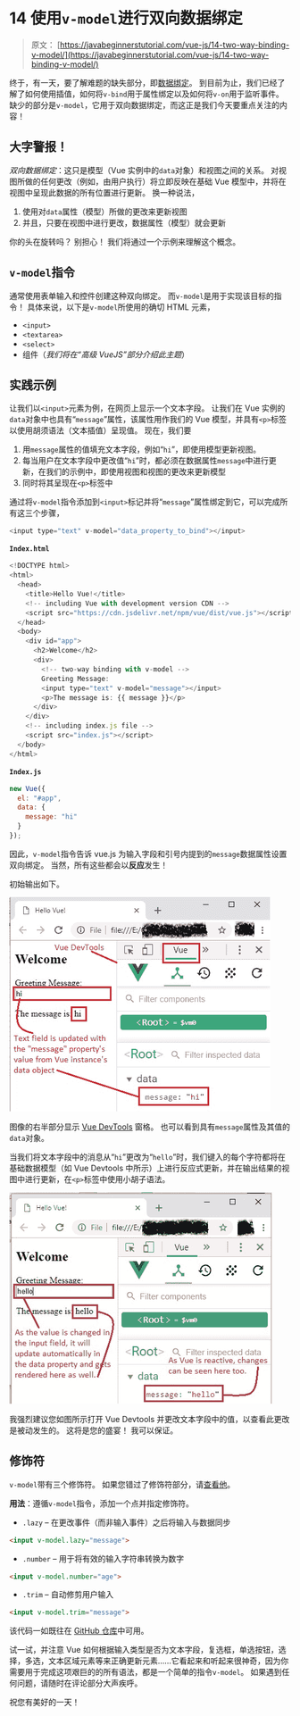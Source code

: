 # 14 使用`v-model`进行双向数据绑定

> 原文： [https://javabeginnerstutorial.com/vue-js/14-two-way-binding-v-model/](https://javabeginnerstutorial.com/vue-js/14-two-way-binding-v-model/)

终于，有一天，要了解难题的缺失部分，即[数据绑定](https://javabeginnerstutorial.com/vue-js/5-data-binding-p1/)。 到目前为止，我们已经了解了如何使用插值，如何将`v-bind`用于属性绑定以及如何将`v-on`用于监听事件。 缺少的部分是`v-model`，它用于双向数据绑定，而这正是我们今天要重点关注的内容！

## 大字警报！

*双向数据绑定*：这只是模型（Vue 实例中的`data`对象）和视图之间的关系。 对视图所做的任何更改（例如，由用户执行）将立即反映在基础 Vue 模型中，并将在视图中呈现此数据的所有位置进行更新。 换一种说法，

1.  使用对`data`属性（模型）所做的更改来更新视图
2.  并且，只要在视图中进行更改，数据属性（模型）就会更新

你的头在旋转吗？ 别担心！ 我们将通过一个示例来理解这个概念。

## `v-model`指令

通常使用表单输入和控件创建这种双向绑定。 而`v-model`是用于实现该目标的指令！ 具体来说，以下是`v-model`所使用的确切 HTML 元素，

*   `<input>`
*   `<textarea>`
*   `<select>`
*   组件（*我们将在“高级 VueJS”部分介绍此主题*）

## 实践示例

让我们以`<input>`元素为例，在网页上显示一个文本字段。 让我们在 Vue 实例的`data`对象中也具有“`message`”属性，该属性用作我们的 Vue 模型，并具有`<p>`标签以使用胡须语法（文本插值）呈现值。 现在，我们要

1.  用`message`属性的值填充文本字段，例如“`hi`”，即使用模型更新视图。
2.  每当用户在文本字段中更改值“`hi`”时，都必须在数据属性`message`中进行更新，在我们的示例中，即使用视图和视图的更改来更新模型
3.  同时将其呈现在`<p>`标签中

通过将`v-model`指令添加到`<input>`标记并将“`message`”属性绑定到它，可以完成所有这三个步骤，

```js
<input type="text" v-model="data_property_to_bind"></input>
```

**`Index.html`**

```js
<!DOCTYPE html>
<html>
  <head>
    <title>Hello Vue!</title>
    <!-- including Vue with development version CDN -->
    <script src="https://cdn.jsdelivr.net/npm/vue/dist/vue.js"></script>
  </head>
  <body>
    <div id="app">
      <h2>Welcome</h2>
      <div>
        <!-- two-way binding with v-model -->
        Greeting Message:
        <input type="text" v-model="message"></input> 
        <p>The message is: {{ message }}</p>
      </div>
    </div>
    <!-- including index.js file -->
    <script src="index.js"></script>
  </body>
</html>
```

**`Index.js`**

```js
new Vue({
  el: "#app",
  data: {
    message: "hi"
  }
});
```

因此，`v-model`指令告诉 vue.js 为输入字段和引号内提到的`message`数据属性设置双向绑定。 当然，所有这些都会以**反应**发生！

初始输出如下。

![v-model initial output](img/1fbc5015295fc979e5e228f95c136712.png)

图像的右半部分显示 [Vue DevTools](https://javabeginnerstutorial.com/vue-js/4-vue-devtools-setup/) 窗格。 也可以看到具有`message`属性及其值的`data`对象。

当我们将文本字段中的消息从“`hi`”更改为“`hello`”时，我们键入的每个字符都将在基础数据模型（如 Vue Devtools 中所示）上进行反应式更新，并在输出结果的视图中进行更新，在`<p>`标签中使用小胡子语法。

![reactivity with v-model](img/39c5c156976147d4e25ea3115a06f7e9.png)

我强烈建议您如图所示打开 Vue Devtools 并更改文本字段中的值，以查看此更改是被动发生的。 这将是您的盛宴！ 我可以保证。

## 修饰符

`v-model`带有三个修饰符。 如果您错过了修饰符部分，请[查看他](https://javabeginnerstutorial.com/vue-js/11-listening-to-dom-events-and-event-modifiers/)。

**用法**：遵循`v-model`指令，添加一个点并指定修饰符。

*   `.lazy` – 在更改事件（而非输入事件）之后将输入与数据同步

```html
<input v-model.lazy="message">
```

*   `.number` – 用于将有效的输入字符串转换为数字

```html
<input v-model.number="age">
```

*   `.trim` – 自动修剪用户输入

```html
<input v-model.trim="message">
```

该代码一如既往在 [GitHub 仓库](https://github.com/JBTAdmin/vuejs)中可用。

试一试，并注意 Vue 如何根据输入类型是否为文本字段，复选框，单选按钮，选择，多选，文本区域元素等来正确更新元素……它看起来和听起来很神奇，因为你需要用于完成这项艰巨的的所有语法，都是一个简单的指令`v-model`。 如果遇到任何问题，请随时在评论部分大声疾呼。

祝您有美好的一天！
